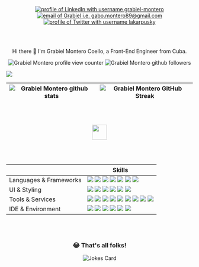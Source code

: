<div align="center">
  <a href="https://www.linkedin.com/in/grabiel-montero/">
    <img src="https://img.shields.io/badge/LinkedIn-d5d5d5?style=for-the-badge&logo=linkedin&logoColor=0A0209" alt="profile of LinkedIn with username grabiel-montero" />
  </a>
  <a href="mailto:gabo.montero89@gmail.com">
    <img src="https://img.shields.io/badge/Gmail-d5d5d5?style=for-the-badge&logo=gmail&logoColor=0A0209" alt="email of Grabiel i.e. gabo.montero89@gmail.com" />
  </a>
  <a href="https://twitter.com/lakarpusky">
    <img src="https://img.shields.io/badge/Twitter-d5d5d5?style=for-the-badge&logo=x&logoColor=0A0209" alt="profile of Twitter with username lakarpusky" >
  </a>
</div>

<br><br>
<p align="center">Hi there 👋 I'm Grabiel Montero Coello, a Front-End Engineer from Cuba.</p>
<div align="center">
  
  ![Grabiel Montero profile view counter](https://komarev.com/ghpvc/?username=lakarpusky)
  ![Grabiel Montero github followers](https://img.shields.io/github/followers/lakarpusky.svg?style=social&label=Follow&maxAge=2592000)
</div>

<img src="https://github-readme-activity-graph.vercel.app/graph?username=lakarpusky&bg_color=transparent&color=ffffff&line=d5d5d5&point=a76c6c&area=true&hide_border=true&hide_title=true" />
<br>

| ![Grabiel Montero github stats](https://github-readme-stats.vercel.app/api?username=lakarpusky\&rank_icon=percentile&show_icons=true&theme=tokyonight&show=reviews&bg_color=fff&title_color=0a1931&icon_color=0a1931&text_color=0A0209&border_color=0A0209&border_radius=4) | ![Grabiel Montero GitHub Streak](https://github-readme-streak-stats.herokuapp.com/?user=lakarpusky&theme=tokyonight&theme=icegray&border_radius=4) |
|-|-|

<!--![Grabiel Montero github top langs](https://github-readme-stats.vercel.app/api/top-langs/?username=lakarpusky&border_radius=4)-->
<br><br>

<div align="center">
  <img src='https://user-images.githubusercontent.com/74038190/206662607-d9e7591e-bbf9-42f9-9386-29efc927bc16.gif' width="40">
</div><br><br><br>

|  | Skills |
|-|-|
| Languages & Frameworks | <img src="https://img.shields.io/badge/JavaScript-323330?style=for-the-badge&logo=javascript&logoColor=F7DF1E"/> <img src="https://img.shields.io/badge/swift-F54A2A?style=for-the-badge&logo=swift&logoColor=white" /> <img src="https://img.shields.io/badge/HTML5-E34F26?style=for-the-badge&logo=html5&logoColor=white" /> <img src="https://img.shields.io/badge/React-20232A?style=for-the-badge&logo=react&logoColor=61DAFB"/> <img src="https://img.shields.io/badge/angular-%23DD0031.svg?style=for-the-badge&logo=angular&logoColor=white" /> <img src="https://img.shields.io/badge/Node.js-339933?style=for-the-badge&logo=nodedotjs&logoColor=white"/> <img src="https://img.shields.io/badge/redux-%23593d88.svg?style=for-the-badge&logo=redux&logoColor=white" /> |
| UI & Styling | <img src="https://img.shields.io/badge/CSS3-1572B6?style=for-the-badge&logo=css3&logoColor=white" /> <img src="https://img.shields.io/badge/Sass-CC6699?style=for-the-badge&logo=sass&logoColor=white" /> <img src="https://img.shields.io/badge/Less-1572B6?style=for-the-badge&logo=less&logoColor=white" /> <img src="https://img.shields.io/badge/-AntDesign-%230170FE?style=for-the-badge&logo=ant-design&logoColor=white" /> <img src="https://img.shields.io/badge/bootstrap-%238511FA.svg?style=for-the-badge&logo=bootstrap&logoColor=white" /> <img src="https://img.shields.io/badge/figma-%23F24E1E.svg?style=for-the-badge&logo=figma&logoColor=white"/> |
| Tools & Services | <img src="https://img.shields.io/badge/GIT-E44C30?style=for-the-badge&logo=git&logoColor=white"/> <img src="https://img.shields.io/badge/firebase-%23039BE5.svg?style=for-the-badge&logo=firebase" /> <img src="https://img.shields.io/badge/NPM-%23CB3837.svg?style=for-the-badge&logo=npm&logoColor=white" /> <img src="https://img.shields.io/badge/Socket.io-black?style=for-the-badge&logo=socket.io&badgeColor=010101" /> <img src="https://img.shields.io/badge/yarn-%232C8EBB.svg?style=for-the-badge&logo=yarn&logoColor=white" /> <img src="https://img.shields.io/badge/docker-%230db7ed.svg?style=for-the-badge&logo=docker&logoColor=white" /> <img src="https://img.shields.io/badge/chatGPT-74aa9c?style=for-the-badge&logo=openai&logoColor=white"/> <img src="https://img.shields.io/badge/Postman-FF6C37?style=for-the-badge&logo=Postman&logoColor=white" /> <img src="https://img.shields.io/badge/webpack-%238DD6F9.svg?style=for-the-badge&logo=webpack&logoColor=black" /> |
| IDE & Environment | <img src="https://img.shields.io/badge/VSCode-0078D4?style=for-the-badge&logo=visual%20studio%20code&logoColor=white" /> <img src="https://img.shields.io/badge/Xcode-007ACC?style=for-the-badge&logo=Xcode&logoColor=white" /> <img src="https://img.shields.io/badge/mac%20os-000000?style=for-the-badge&logo=apple&logoColor=white" /> <img src="https://img.shields.io/badge/Brave-FF1B2D?style=for-the-badge&logo=Brave&logoColor=white" /> <img src="https://img.shields.io/badge/ESLint-4B3263?style=for-the-badge&logo=eslint&logoColor=white" /> <img src="https://img.shields.io/badge/iOS-000000?style=for-the-badge&logo=ios&logoColor=white" /> |

<br><br>
<div align="center">
  
  ### 😂 That's all folks!  
  ![Jokes Card](https://readme-jokes.vercel.app/api)
</div><br>
